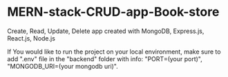 # MERN-stack-CRUD-app-Book-store
Create, Read, Update, Delete app created with MongoDB, Express.js, React.js, Node.js

If You would like to run the project on your local environment, make sure to add ".env" file in the "backend" folder with info: "PORT=(your port)", "MONGODB_URI=(your mongodb uri)".
